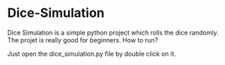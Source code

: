 # Dice-Simulation

Dice Simulation is a simple python project which rolls the dice randomly.
The projet is really good for beginners.
How to run?

Just open the dice_simulation.py file by double click on it.
